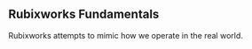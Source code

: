 ## Rubixworks Fundamentals


Rubixworks attempts to mimic how we operate in the real world.
<!--stackedit_data:
eyJoaXN0b3J5IjpbLTE5Nzc1NjI1MzgsMjA0MTI4NDgzNF19
-->